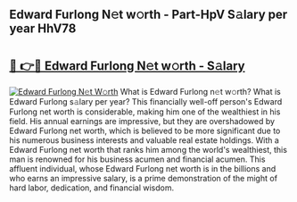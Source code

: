 ## Edward Furlong N𝚎t w𝚘rth - Part-HpV S𝚊lary per year HhV78

# <h2><a href="http://gc0gc4.nevu.top/?p=Edward+Furlong">🔗 👉🔴 Edward Furlong N𝚎t w𝚘rth - S𝚊lary</a></h2>

[![Edward Furlong N𝚎t W𝚘rth](https://i.imgur.com/Oavwk0R.jpeg)](http://gc0gc4.nevu.top/?p=Edward+Furlong)
What is Edward Furlong n𝚎t w𝚘rth? What is Edward Furlong s𝚊lary per year?
This financially well-off person's Edward Furlong net worth is considerable, making him one of the wealthiest in his field. His annual earnings are impressive, but they are overshadowed by Edward Furlong net worth, which is believed to be more significant due to his numerous business interests and valuable real estate holdings. With a Edward Furlong net worth that ranks him among the world's wealthiest, this man is renowned for his business acumen and financial acumen. This affluent individual, whose Edward Furlong net worth is in the billions and who earns an impressive salary, is a prime demonstration of the might of hard labor, dedication, and financial wisdom.
